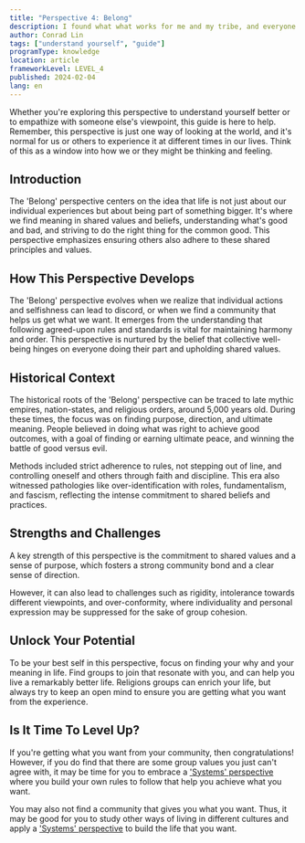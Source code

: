 ```yaml
---
title: "Perspective 4: Belong"
description: I found what what works for me and my tribe, and everyone should do it too.
author: Conrad Lin
tags: ["understand yourself", "guide"]
programType: knowledge
location: article
frameworkLevel: LEVEL_4
published: 2024-02-04
lang: en
---
```


<InfoBanner shouldCenter emoji=":bulb:">
  Whether you're exploring this perspective to understand yourself better or to empathize with someone else's viewpoint, this guide is here to help. Remember, this perspective is just one way of looking at the world, and it's normal for us or others to experience it at different times in our lives. Think of this as a window into how we or they might be thinking and feeling.
</InfoBanner>

## Introduction

The 'Belong' perspective centers on the idea that life is not just about our individual experiences but about being part of something bigger. It's where we find meaning in shared values and beliefs, understanding what's good and bad, and striving to do the right thing for the common good. This perspective emphasizes ensuring others also adhere to these shared principles and values.

## How This Perspective Develops

The 'Belong' perspective evolves when we realize that individual actions and selfishness can lead to discord, or when we find a community that helps us get what we want. It emerges from the understanding that following agreed-upon rules and standards is vital for maintaining harmony and order. This perspective is nurtured by the belief that collective well-being hinges on everyone doing their part and upholding shared values.

## Historical Context

The historical roots of the 'Belong' perspective can be traced to late mythic empires, nation-states, and religious orders, around 5,000 years old. During these times, the focus was on finding purpose, direction, and ultimate meaning. People believed in doing what was right to achieve good outcomes, with a goal of finding or earning ultimate peace, and winning the battle of good versus evil.

Methods included strict adherence to rules, not stepping out of line, and controlling oneself and others through faith and discipline. This era also witnessed pathologies like over-identification with roles, fundamentalism, and fascism, reflecting the intense commitment to shared beliefs and practices.

## Strengths and Challenges

A key strength of this perspective is the commitment to shared values and a sense of purpose, which fosters a strong community bond and a clear sense of direction.

However, it can also lead to challenges such as rigidity, intolerance towards different viewpoints, and over-conformity, where individuality and personal expression may be suppressed for the sake of group cohesion.

## Unlock Your Potential

To be your best self in this perspective, focus on finding your why and your meaning in life. Find groups to join that resonate with you, and can help you live a remarkably better life. Religions groups can enrich your life, but always try to keep an open mind to ensure you are getting what you want from the experience.

## Is It Time To Level Up?

If you're getting what you want from your community, then congratulations! However, if you do find that there are some group values you just can't agree with, it may be time for you to embrace a ['Systems' perspective](/unlock-your-potential/programs/guide-5) where you build your own rules to follow that help you achieve what you want.

You may also not find a community that gives you what you want. Thus, it may be good for you to study other ways of living in different cultures and apply a ['Systems' perspective](/unlock-your-potential/programs/guide-5) to build the life that you want.
